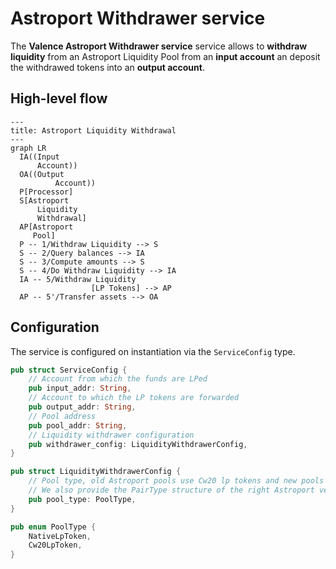 # Astroport Withdrawer service

The **Valence Astroport Withdrawer service** service allows to **withdraw liquidity** from an Astroport Liquidity Pool from an **input account** an deposit the withdrawed tokens into an **output account**.

## High-level flow

```mermaid
---
title: Astroport Liquidity Withdrawal
---
graph LR
  IA((Input
      Account))
  OA((Output
		  Account))
  P[Processor]
  S[Astroport
      Liquidity
      Withdrawal]
  AP[Astroport
     Pool]
  P -- 1/Withdraw Liquidity --> S
  S -- 2/Query balances --> IA
  S -- 3/Compute amounts --> S
  S -- 4/Do Withdraw Liquidity --> IA
  IA -- 5/Withdraw Liquidity
				  [LP Tokens] --> AP
  AP -- 5'/Transfer assets --> OA
```

## Configuration

The service is configured on instantiation via the `ServiceConfig` type.

```rust
pub struct ServiceConfig {
    // Account from which the funds are LPed
    pub input_addr: String,
    // Account to which the LP tokens are forwarded
    pub output_addr: String,
    // Pool address
    pub pool_addr: String,
    // Liquidity withdrawer configuration
    pub withdrawer_config: LiquidityWithdrawerConfig,
}

pub struct LiquidityWithdrawerConfig {
    // Pool type, old Astroport pools use Cw20 lp tokens and new pools use native tokens, so we specify here what kind of token we are will use.
    // We also provide the PairType structure of the right Astroport version that we are going to use for each scenario
    pub pool_type: PoolType,
}

pub enum PoolType {
    NativeLpToken,
    Cw20LpToken,
}
```
